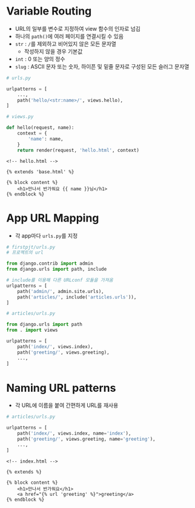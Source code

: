 # Variable Routing

- URL의 일부를 변수로 지정하여 view 함수의 인자로 넘김
- 하나의 `path()`에 여러 페이지를 연결시킬 수 있음
- `str` : `/`를 제외하고 비어있지 않은 모든 문자열
  - 작성하지 않을 경우 기본값
- `int` : 0 또는 양의 정수
- `slug` : ASCII 문자 또는 숫자, 하이픈 및 밑줄 문자로 구성된 모든 슬러그 문자열

```python
# urls.py

urlpatterns = [
    ...,
    path('hello/<str:name>/', views.hello),
]
```

```python
# views.py

def hello(request, name):
    context = {
        'name': name,
    }
    return render(request, 'hello.html', context)
```

```django
<!-- hello.html -->

{% extends 'base.html' %}

{% block content %}
	<h1>만나서 반가워요 {{ name }}님</h1>
{% endblock %}
```



# App URL Mapping

- 각 app마다  `urls.py`를 지정

```python
# firstpjt/urls.py
# 프로젝트의 url

from django.contrib import admin
from django.urls import path, include

# include를 이용해 다른 URLconf 모듈을 가져옴
urlpatterns = [
    path('admin/', admin.site.urls),
    path('articles/', include('articles.urls')),
]
```

```python
# articles/urls.py

from django.urls import path
from . import views

urlpatterns = [
    path('index/', views.index),
    path('greeting/', views.greeting),
    ...,
]
```



# Naming URL patterns

- 각 URL에 이름을 붙여 간편하게 URL를 재사용

```python
# articles/urls.py

urlpatterns = [
    path('index/', views.index, name='index'),
    path('greeting/', views.greeting, name='greeting'),
    ...,
]
```

```django
<!-- index.html -->

{% extends %}

{% block content %}
	<h1>만나서 반가워요</h1>
	<a href="{% url 'greeting' %}">greeting</a>
{% endblock %}
```